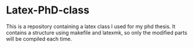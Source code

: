 # Latex-PhD-class
This is a repository containing a latex class I used for my phd thesis. It contains a structure using makefile and latexmk, so only the modified parts will be compiled each time.
